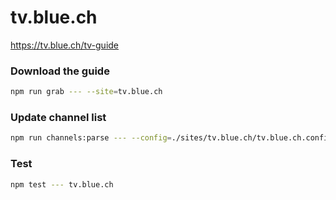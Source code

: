 # tv.blue.ch

https://tv.blue.ch/tv-guide

### Download the guide

```sh
npm run grab --- --site=tv.blue.ch
```

### Update channel list

```sh
npm run channels:parse --- --config=./sites/tv.blue.ch/tv.blue.ch.config.js --output=./sites/tv.blue.ch/tv.blue.ch.channels.xml
```

### Test

```sh
npm test --- tv.blue.ch
```

